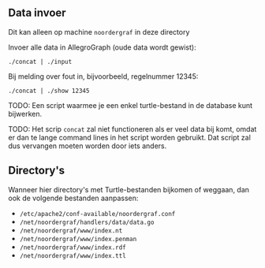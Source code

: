 ## Data invoer

Dit kan alleen op machine `noordergraf` in deze directory


Invoer alle data in AllegroGraph (oude data wordt gewist):

    ./concat | ./input


Bij melding over fout in, bijvoorbeeld, regelnummer 12345:

    ./concat | ./show 12345

TODO: Een script waarmee je een enkel turtle-bestand in de database
kunt bijwerken.

TODO: Het scrip `concat` zal niet functioneren als er veel data bij
komt, omdat er dan te lange command lines in het script worden
gebruikt. Dat script zal dus vervangen moeten worden door iets anders.


## Directory's

Wanneer hier directory's met Turtle-bestanden bijkomen of weggaan, dan
ook de volgende bestanden aanpassen:
 
 - `/etc/apache2/conf-available/noordergraf.conf`
 - `/net/noordergraf/handlers/data/data.go`
 - `/net/noordergraf/www/index.nt`
 - `/net/noordergraf/www/index.penman`
 - `/net/noordergraf/www/index.rdf`
 - `/net/noordergraf/www/index.ttl`
